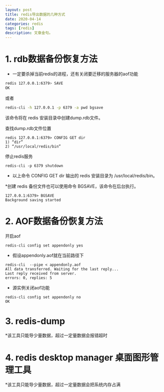 ```yaml
---
layout: post
title: redis导出数据的几种方式
date: 2020-04-14
categories: redis
tags: [redis]
description: 文章金句。
---
```


# 1. rdb数据备份恢复方法
* 一定要杀掉当前redis的进程，还有关闭要迁移的服务器的aof功能

```bash
redis 127.0.0.1:6379> SAVE
OK
```

或者

```bash
redis-cli -h 127.0.0.1 -p 6379 -a pwd bgsave
```

该命令将在 redis 安装目录中创建dump.rdb文件。

查找dump.rdb文件位置

```
redis 127.0.0.1:6379> CONFIG GET dir
1) “dir”
2) “/usr/local/redis/bin”
```

停止redis服务

```
redis-cli -p 6379 shutdown
```

* 以上命令 CONFIG GET dir 输出的 redis 安装目录为 /usr/local/redis/bin。

*创建 redis 备份文件也可以使用命令 BGSAVE，该命令在后台执行。

```
127.0.0.1:6379> BGSAVE
Background saving started
```

# 2. AOF数据备份恢复方法
开启aof

```
redis-cli config set appendonly yes
```

* 假设appendonly.aof就在当前路径下

```
redis-cli  --pipe < appendonly.aof
All data transferred. Waiting for the last reply...
Last reply received from server.
errors: 0, replies: 5
```

* 源实例关闭aof功能

```
redis-cli config set appendonly no
OK
```


# 3. redis-dump
*该工具只能导少量数据，超过一定量数据会报错超时


# 4. redis desktop manager 桌面图形管理工具
*该工具只能导少量数据，超过一定量数据会把系统内存占满

